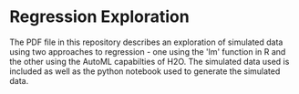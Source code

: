 # Regression Exploration

The PDF file in this repository describes an exploration of simulated data using two approaches to regression - one using the 'lm' function in R and the other using the AutoML capabilties of H2O.  The simulated data used is included as well as the python notebook used to generate the simulated data.
